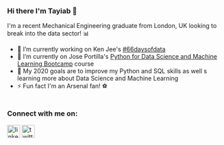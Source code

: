 ### Hi there I'm Tayiab 👋 
I'm a recent Mechanical Engineering graduate from London, UK looking to break into the data sector! 📊<br>
 
- 🔭 I’m currently working on Ken Jee's [#66daysofdata](https://twitter.com/tayiablytics)  
- 🌱 I’m currently on Jose Portilla's [Python for Data Science and Machine Learning Bootcamp](https://www.udemy.com/course/python-for-data-science-and-machine-learning-bootcamp/) course
- 🎯 My 2020 goals are to improve my Python and SQL skills as well s learning more about Data Science and Machine Learning
- ⚡ Fun fact I'm an Arsenal fan! ⚽️ <br><br>

### Connect with me on:
[<img src='https://cdn.jsdelivr.net/npm/simple-icons@3.0.1/icons/linkedin.svg' alt='linkedin' height='30'>](https://www.linkedin.com/in/tayiabmahmood/)
[<img src='https://cdn.jsdelivr.net/npm/simple-icons@3.0.1/icons/twitter.svg' alt='twitter' height='30'>](https://twitter.com/tayiablytics)  
